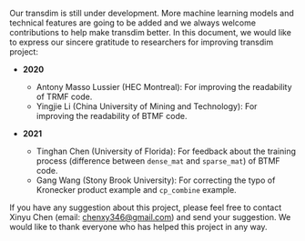 Our transdim is still under development. More machine learning models and technical features are going to be added and we always welcome contributions to help make transdim better. In this document, we would like to express our sincere gratitude to researchers for improving transdim project:

- **2020**
  - Antony Masso Lussier (HEC Montreal): For improving the readability of TRMF code.
  - Yingjie Li (China University of Mining and Technology): For improving the readability of BTMF code.

- **2021**
  - Tinghan Chen (University of Florida): For feedback about the training process (difference between `dense_mat` and `sparse_mat`) of BTMF code.
  - Gang Wang (Stony Brook University): For correcting the typo of Kronecker product example and `cp_combine` example.

If you have any suggestion about this project, please feel free to contact Xinyu Chen (email: chenxy346@gmail.com) and send your suggestion. We would like to thank everyone who has helped this project in any way.
